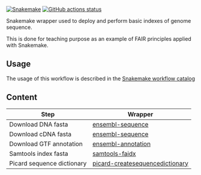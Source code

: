 [![Snakemake](https://img.shields.io/badge/snakemake-≥6.3.0-brightgreen.svg)](https://snakemake.github.io)
[![GitHub actions status](https://github.com/tdayris/fair_genome_indexer/workflows/Tests/badge.svg?branch=main)](https://github.com/tdayris/fair_genome_indexer/actions?query=branch%3Amain+workflow%3ATests)

Snakemake wrapper used to deploy and perform basic indexes of genome sequence.

This is done for teaching purpose as an example of FAIR principles applied with
Snakemake.

## Usage

The usage of this workflow is described in the [Snakemake workflow catalog](https://snakemake.github.io/snakemake-workflow-catalog/?usage=snakemake-workflows%2Frna-seq-star-dese2)

## Content

| Step                       | Wrapper                                                                                                                              |
| -------------------------- | ------------------------------------------------------------------------------------------------------------------------------------ |
| Download DNA fasta         | [ensembl-sequence](https://snakemake-wrappers.readthedocs.io/en/v2.6.0/wrappers/reference/ensembl-sequence.html)                     |
| Download cDNA fasta        | [ensembl-sequence](https://snakemake-wrappers.readthedocs.io/en/v2.6.0/wrappers/reference/ensembl-sequence.html)                     |
| Download GTF annotation    | [ensembl-annotation](https://snakemake-wrappers.readthedocs.io/en/v2.6.0/wrappers/reference/ensembl-annotation.html)                 |
| Samtools index fasta       | [samtools-faidx](https://snakemake-wrappers.readthedocs.io/en/v2.6.0/wrappers/samtools/faidx.html)                                   |
| Picard sequence dictionary | [picard-createsequencedictionary](https://snakemake-wrappers.readthedocs.io/en/v2.6.0/wrappers/picard/createsequencedictionary.html) |

